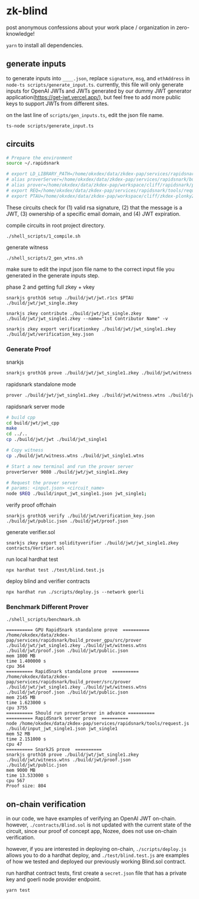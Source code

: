 # zk-blind

post anonymous confessions about your work place / organization in zero-knowledge!

`yarn` to install all dependencies.

## generate inputs

to generate inputs into `____.json`, replace `signature`, `msg`, and `ethAddress` in `node-ts scripts/generate_input.ts`. currently, this file will only generate inputs for OpenAI JWTs and JWTs generated by our dummy JWT generator application(https://get-jwt.vercel.app/), but feel free to add more public keys to support JWTs from different sites.

on the last line of `scripts/gen_inputs.ts`, edit the json file name.
```
ts-node scripts/generate_input.ts
```

## circuits
```sh
# Prepare the environment
source ~/.rapidsnark

# export LD_LIBRARY_PATH=/home/okxdex/data/zkdex-pap/services/rapidsnark/depends/pistache/build/src
# alias proverServer=/home/okxdex/data/zkdex-pap/services/rapidsnark/build_nodejs/proverServer
# alias prover=/home/okxdex/data/zkdex-pap/workspace/cliff/rapidsnark/package/bin/prover
# export REQ=/home/okxdex/data/zkdex-pap/services/rapidsnark/tools/request.js
# export PTAU=/home/okxdex/data/zkdex-pap/workspace/cliff/zkdex-plonky2-circom-poc/circom/e2e_tests/powersOfTau28_hez_final_24.ptau
```

These circuits check for (1) valid rsa signature, (2) that the message is a JWT, (3) ownership of a specific email domain, and (4) JWT expiration.

compile circuits in root project directory.
```
./shell_scripts/1_compile.sh
```

generate witness
```
./shell_scripts/2_gen_wtns.sh
```
make sure to edit the input json file name to the correct input file you generated in the generate inputs step.

phase 2 and getting full zkey + vkey
```
snarkjs groth16 setup ./build/jwt/jwt.r1cs $PTAU ./build/jwt/jwt_single.zkey

snarkjs zkey contribute ./build/jwt/jwt_single.zkey ./build/jwt/jwt_single1.zkey --name="1st Contributor Name" -v

snarkjs zkey export verificationkey ./build/jwt/jwt_single1.zkey ./build/jwt/verification_key.json
```

### Generate Proof
snarkjs
```sh
snarkjs groth16 prove ./build/jwt/jwt_single1.zkey ./build/jwt/witness.wtns ./build/jwt/proof.json ./build/jwt/public.json;
```

rapidsnark standalone mode
```sh
prover ./build/jwt/jwt_single1.zkey ./build/jwt/witness.wtns ./build/jwt/proof.json ./build/jwt/public.json;
```

rapidsnark server mode
```sh
# build cpp
cd build/jwt/jwt_cpp
make
cd ../..
cp ./build/jwt/jwt ./build/jwt_single1

# Copy witness
cp ./build/jwt/witness.wtns ./build/jwt_single1.wtns

# Start a new terminal and run the prover server
proverServer 9080 ./build/jwt/jwt_single1.zkey

# Request the prover server
# params: <input.json> <circuit_name>
node $REQ ./build/input_jwt_single1.json jwt_single1;
```

verify proof offchain
```
snarkjs groth16 verify ./build/jwt/verification_key.json ./build/jwt/public.json ./build/jwt/proof.json
```

generate verifier.sol
```
snarkjs zkey export solidityverifier ./build/jwt/jwt_single1.zkey contracts/Verifier.sol
```

run local hardhat test
```
npx hardhat test ./test/blind.test.js
```

deploy blind and verifier contracts
```
npx hardhat run ./scripts/deploy.js --network goerli
```

### Benchmark Different Prover
```sh
./shell_scripts/benchmark.sh
```
```
========== GPU RapidSnark standalone prove  ==========
/home/okxdex/data/zkdex-pap/services/rapidsnark/build_prover_gpu/src/prover ./build/jwt/jwt_single1.zkey ./build/jwt/witness.wtns ./build/jwt/proof.json ./build/jwt/public.json
mem 1800 MB
time 1.400000 s
cpu 364 
========== RapidSnark standalone prove  ==========
/home/okxdex/data/zkdex-pap/services/rapidsnark/build_prover/src/prover ./build/jwt/jwt_single1.zkey ./build/jwt/witness.wtns ./build/jwt/proof.json ./build/jwt/public.json
mem 2145 MB
time 1.623000 s
cpu 3755 
========== Should run proverServer in advance ==========
========== RapidSnark server prove  ==========
node /home/okxdex/data/zkdex-pap/services/rapidsnark/tools/request.js ./build/input_jwt_single1.json jwt_single1
mem 52 MB
time 2.151000 s
cpu 47 
========== SnarkJS prove  ==========
snarkjs groth16 prove ./build/jwt/jwt_single1.zkey ./build/jwt/witness.wtns ./build/jwt/proof.json ./build/jwt/public.json
mem 9000 MB
time 13.533000 s
cpu 567 
Proof size: 804
```

## on-chain verification

in our code, we have examples of verifying an OpenAI JWT on-chain. however, `./contracts/Blind.sol` is not updated with the current state of the circuit, since our proof of concept app, Nozee, does not use on-chain verification.

however, if you are interested in deploying on-chain, `./scripts/deploy.js` allows you to do a hardhat deploy, and `./test/blind.test.js` are examples of how we tested and deployed our previously working Blind.sol contract.

run hardhat contract tests, first create a `secret.json` file that has a private key and goerli node provider endpoint.
```
yarn test
```
